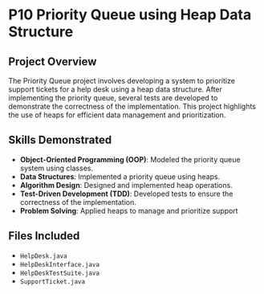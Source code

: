 # P10 Priority Queue using Heap Data Structure

## Project Overview
The Priority Queue project involves developing a system to prioritize support tickets for a help desk using a heap data structure. After implementing the priority queue, several tests are developed to demonstrate the correctness of the implementation. This project highlights the use of heaps for efficient data management and prioritization.

## Skills Demonstrated
- **Object-Oriented Programming (OOP)**: Modeled the priority queue system using classes.
- **Data Structures**: Implemented a priority queue using heaps.
- **Algorithm Design**: Designed and implemented heap operations.
- **Test-Driven Development (TDD)**: Developed tests to ensure the correctness of the implementation.
- **Problem Solving**: Applied heaps to manage and prioritize support

## Files Included
- `HelpDesk.java`
- `HelpDeskInterface.java`
- `HelpDeskTestSuite.java`
- `SupportTicket.java`